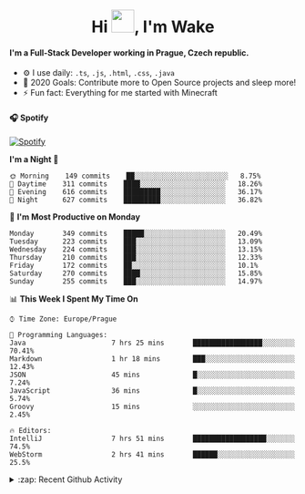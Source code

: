 <h1 align="center">Hi <img src="https://raw.githubusercontent.com/MrWakeCZ/MrWakeCZ/master/Hi.gif" width="40px" />, I'm Wake</h1>

#### I'm a Full-Stack Developer working in Prague, Czech republic.
- ⚙️ I use daily: `.ts`, `.js`, `.html`, `.css`, `.java`
- 🥅 2020 Goals: Contribute more to Open Source projects and sleep more!
- ⚡ Fun fact: Everything for me started with Minecraft

#### 🎧 Spotify
[![Spotify](https://novatorem-delta-eight.vercel.app/api/spotify)](https://open.spotify.com/user/wakeecz)

<!--START_SECTION:waka-->
**I'm a Night 🦉** 

```text
🌞 Morning    149 commits    ██░░░░░░░░░░░░░░░░░░░░░░░   8.75% 
🌆 Daytime    311 commits    ████░░░░░░░░░░░░░░░░░░░░░   18.26% 
🌃 Evening    616 commits    █████████░░░░░░░░░░░░░░░░   36.17% 
🌙 Night      627 commits    █████████░░░░░░░░░░░░░░░░   36.82%

```
📅 **I'm Most Productive on Monday** 

```text
Monday       349 commits    █████░░░░░░░░░░░░░░░░░░░░   20.49% 
Tuesday      223 commits    ███░░░░░░░░░░░░░░░░░░░░░░   13.09% 
Wednesday    224 commits    ███░░░░░░░░░░░░░░░░░░░░░░   13.15% 
Thursday     210 commits    ███░░░░░░░░░░░░░░░░░░░░░░   12.33% 
Friday       172 commits    ██░░░░░░░░░░░░░░░░░░░░░░░   10.1% 
Saturday     270 commits    ████░░░░░░░░░░░░░░░░░░░░░   15.85% 
Sunday       255 commits    ███░░░░░░░░░░░░░░░░░░░░░░   14.97%

```


📊 **This Week I Spent My Time On** 

```text
⌚︎ Time Zone: Europe/Prague

💬 Programming Languages: 
Java                     7 hrs 25 mins       █████████████████░░░░░░░░   70.41% 
Markdown                 1 hr 18 mins        ███░░░░░░░░░░░░░░░░░░░░░░   12.43% 
JSON                     45 mins             █░░░░░░░░░░░░░░░░░░░░░░░░   7.24% 
JavaScript               36 mins             █░░░░░░░░░░░░░░░░░░░░░░░░   5.74% 
Groovy                   15 mins             ░░░░░░░░░░░░░░░░░░░░░░░░░   2.45%

🔥 Editors: 
IntelliJ                 7 hrs 51 mins       ██████████████████░░░░░░░   74.5% 
WebStorm                 2 hrs 41 mins       ██████░░░░░░░░░░░░░░░░░░░   25.5%

```


<!--END_SECTION:waka-->

<details>
  <summary>:zap: Recent Github Activity</summary>

<!--START_SECTION:activity-->
1. 🎉 Merged PR [#14](https://github.com/craftmania-cz/craftmanager/pull/14) in [craftmania-cz/craftmanager](https://github.com/craftmania-cz/craftmanager)
2. 🎉 Merged PR [#89](https://github.com/waked-cz/corgi/pull/89) in [waked-cz/corgi](https://github.com/waked-cz/corgi)
3. 🗣 Commented on [#14](https://github.com/craftmania-cz/craftmanager/issues/14) in [craftmania-cz/craftmanager](https://github.com/craftmania-cz/craftmanager)
4. 🎉 Merged PR [#2](https://github.com/craftmania-cz/craftcore/pull/2) in [craftmania-cz/craftcore](https://github.com/craftmania-cz/craftcore)
5. 🎉 Merged PR [#7](https://github.com/craftmania-cz/craftlobby/pull/7) in [craftmania-cz/craftlobby](https://github.com/craftmania-cz/craftlobby)
<!--END_SECTION:activity-->

</details>
